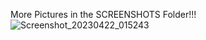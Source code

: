 More Pictures in the SCREENSHOTS Folder!!!
![Screenshot_20230422_015243](https://user-images.githubusercontent.com/117597206/233746532-ee6d74a5-5444-47eb-b1df-0d3723c74b77.png)
